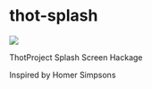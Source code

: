 thot-splash
===========

<img src="https://www.dropbox.com/s/hb2yx147jmz9bi7/Screenshot%202014-02-02%2015.22.32.png" />

ThotProject Splash Screen Hackage

Inspired by Homer Simpsons
